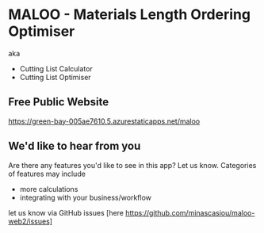 # MALOO - Materials Length Ordering Optimiser 
aka 
- Cutting List Calculator
- Cutting List Optimiser

## Free Public Website
https://green-bay-005ae7610.5.azurestaticapps.net/maloo


## We'd like to hear from you
Are there any features you'd like to see in this app? Let us know.
Categories of features may include 
- more calculations
- integrating with your business/workflow

let us know via GitHub issues [here https://github.com/minascasiou/maloo-web2/issues]
